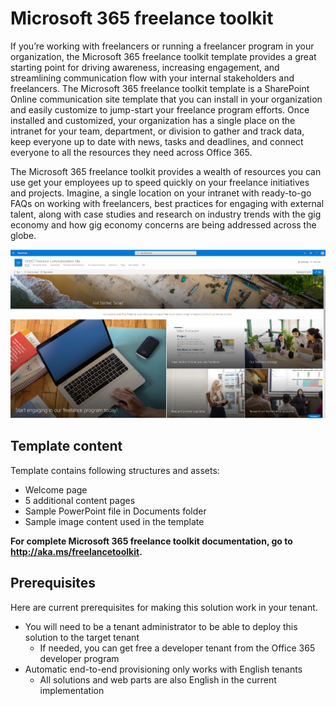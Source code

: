 # Microsoft 365 freelance toolkit

If you’re working with freelancers or running a freelancer program in your organization, the Microsoft 365 freelance toolkit template provides a great starting point for driving awareness, increasing engagement, and streamlining communication flow with your internal stakeholders and freelancers.  The Microsoft 365 freelance toolkit template is a SharePoint Online communication site template that you can install in your organization and easily customize to jump-start your freelance program efforts. Once installed and customized, your organization has a single place on the intranet for your team, department, or division to gather and track data, keep everyone up to date with news, tasks and deadlines, and connect everyone to all the resources they need across Office 365.  

The Microsoft 365 freelance toolkit provides a wealth of resources you can use get your employees up to speed quickly on your freelance initiatives and projects. Imagine, a single location on your intranet with ready-to-go FAQs on working with freelancers, best practices for engaging with external talent, along with case studies and research on industry trends with the gig economy and how gig economy concerns are being addressed across the globe. 


![Front page of the toolkit](./M365FreelanceToolkit.png)

## Template content

Template contains following structures and assets:

- Welcome page
- 5 additional content pages
- Sample PowerPoint file in Documents folder
- Sample image content used in the template


**For complete Microsoft 365 freelance toolkit documentation, go to http://aka.ms/freelancetoolkit.**

## Prerequisites

Here are current prerequisites for making this solution work in your tenant.

- You will need to be a tenant administrator to be able to deploy this solution to the target tenant
  - If needed, you can get free a developer tenant from the Office 365 developer program  
- Automatic end-to-end provisioning only works with English tenants  
  - All solutions and web parts are also English in the current implementation

